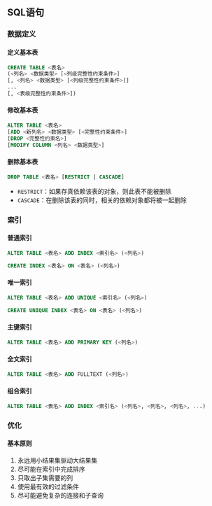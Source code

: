 ## SQL语句

### 数据定义

#### 定义基本表

```sql
CREATE TABLE <表名>
(<列名> <数据类型> [<列级完整性约束条件>]
[, <列名> <数据类型> [<列级完整性约束条件>]]
...
[, <表级完整性约束条件>])
```

#### 修改基本表

```sql
ALTER TABLE <表名>
[ADD <新列名> <数据类型> [<完整性约束条件>]
[DROP <完整性约束名>]
[MODIFY COLUMN <列名> <数据类型>]
```

#### 删除基本表

```sql
DROP TABLE <表名> [RESTRICT | CASCADE]
```

* `RESTRICT`：如果存真依赖该表的对象，则此表不能被删除
* `CASCADE`：在删除该表的同时，相关的依赖对象都将被一起删除

### 索引

#### 普通索引

```sql
ALTER TABLE <表名> ADD INDEX <索引名> (<列名>)
```

```sql
CREATE INDEX <表名> ON <表名> (<列名>)
```

#### 唯一索引

```sql
ALTER TABLE <表名> ADD UNIQUE <索引名> (<列名>)
```

```sql
CREATE UNIQUE INDEX <表名> ON <表名> (<列名>)
```

#### 主键索引

```sql
ALTER TABLE <表名> ADD PRIMARY KEY (<列名>)
```

#### 全文索引

```sql
ALTER TABLE <表名> ADD FULLTEXT (<列名>)
```

#### 组合索引

```sql
ALTER TABLE <表名> ADD INDEX <索引名> (<列名>, <列名>, <列名>, ...)
```

### 优化

#### 基本原则

1. 永远用小结果集驱动大结果集
2. 尽可能在索引中完成排序
3. 只取出子集需要的列
4. 使用最有效的过滤条件
5. 尽可能避免复杂的连接和子查询